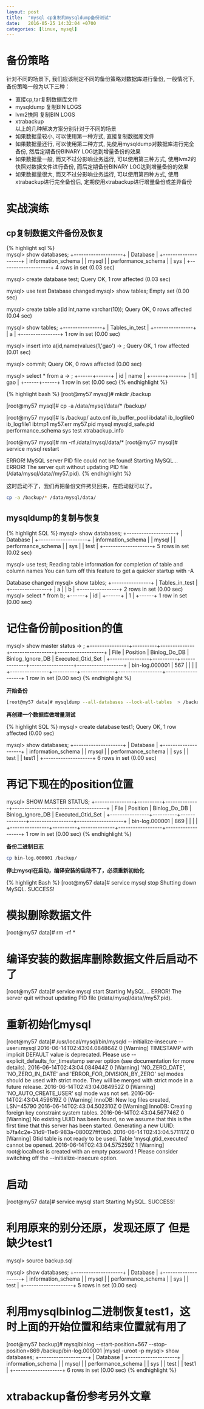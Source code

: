 ```yaml
---
layout: post
title:  "mysql cp复制和mysqldump备份测试"
date:   2016-05-25 14:32:04 +0700
categories: [linux, mysql]
---
```


# 备份策略

针对不同的场景下, 我们应该制定不同的备份策略对数据库进行备份, 一般情况下, 备份策略一般为以下三种：  


- 直接cp,tar复制数据库文件  
- mysqldump 复制BIN LOGS  
- lvm2快照 复制BIN LOGS
- xtrabackup  
以上的几种解决方案分别针对于不同的场景
- 如果数据量较小, 可以使用第一种方式, 直接复制数据库文件  
- 如果数据量还行, 可以使用第二种方式, 先使用mysqldump对数据库进行完全备份, 然后定期备份BINARY LOG达到增量备份的效果  
- 如果数据量一般, 而又不过分影响业务运行, 可以使用第三种方式, 使用lvm2的快照对数据文件进行备份, 而后定期备份BINARY LOG达到增量备份的效果  
- 如果数据量很大, 而又不过分影响业务运行, 可以使用第四种方式, 使用xtrabackup进行完全备份后, 定期使用xtrabackup进行增量备份或差异备份  
 
# 实战演练

## cp复制数据文件备份及恢复

{% highlight sql %}  
mysql> show databases;
+--------------------+
| Database           |
+--------------------+
| information_schema |
| mysql              |
| performance_schema |
| sys                |
+--------------------+
4 rows in set (0.03 sec)

mysql> create database test;
Query OK, 1 row affected (0.03 sec)

mysql> use test
Database changed
mysql> show tables;
Empty set (0.00 sec)

mysql> create table a(id int,name varchar(10));
Query OK, 0 rows affected (0.04 sec)

mysql> show tables;
+----------------+
| Tables_in_test |
+----------------+
| a              |
+----------------+
1 row in set (0.00 sec)

mysql> insert into a(id,name)values(1,'gao')
    -> ;
Query OK, 1 row affected (0.01 sec)

mysql> commit;
Query OK, 0 rows affected (0.00 sec)

mysql> select * from a
    -> ;
+------+------+
| id   | name |
+------+------+
|    1 | gao  |
+------+------+
1 row in set (0.00 sec)
{% endhighlight %}

{% highlight bash %} 
[root@my57 mysql]# mkdir /backup

[root@my57 mysql]# cp -a /data/mysql/data/* /backup/

[root@my57 mysql]# ls /backup/
auto.cnf  ib_buffer_pool  ibdata1  ib_logfile0  ib_logfile1  ibtmp1  my57.err  my57.pid  mysql  mysqld_safe.pid  performance_schema  sys  test  xtrabackup_info

[root@my57 mysql]# rm -rf /data/mysql/data/*
[root@my57 mysql]# service mysql restart

 ERROR! MySQL server PID file could not be found!
Starting MySQL... ERROR! The server quit without updating PID file (/data/mysql/data//my57.pid).
{% endhighlight %}

这时启动不了，我们再把备份文件拷贝回来，在启动就可以了。

```Bash
cp -a /backup/* /data/mysql/data/
```

## mysqldump的复制与恢复

{% highlight SQL %}
mysql> show databases;
+--------------------+
| Database           |
+--------------------+
| information_schema |
| mysql              |
| performance_schema |
| sys                |
| test               |
+--------------------+
5 rows in set (0.02 sec)

mysql> use test;
Reading table information for completion of table and column names
You can turn off this feature to get a quicker startup with -A

Database changed
mysql> show tables;
+----------------+
| Tables_in_test |
+----------------+
| a              |
| b              |
+----------------+
2 rows in set (0.00 sec)
mysql> select * from b;
+------+
| id   |
+------+
|    1 |
+------+
1 row in set (0.00 sec)

# 记住备份前position的值
mysql> show master status
    -> ;
+----------------+----------+--------------+------------------+-------------------+
| File           | Position | Binlog_Do_DB | Binlog_Ignore_DB | Executed_Gtid_Set |
+----------------+----------+--------------+------------------+-------------------+
| bin-log.000001 |      567 |              |                  |                   |
+----------------+----------+--------------+------------------+-------------------+
1 row in set (0.00 sec)
{% endhighlight %}

**开始备份**

```Bash
[root@my57 data]# mysqldump --all-databases --lock-all-tables  > /backup/backup.sql
```

**再创建一个数据库做增量测试**

{% highlight SQL %}
mysql> create database test1;
Query OK, 1 row affected (0.00 sec)

mysql> show databases;
+--------------------+
| Database           |
+--------------------+
| information_schema |
| mysql              |
| performance_schema |
| sys                |
| test               |
| test1              |
+--------------------+
6 rows in set (0.00 sec)

# 再记下现在的position位置
mysql> SHOW MASTER STATUS;
+----------------+----------+--------------+------------------+-------------------+
| File           | Position | Binlog_Do_DB | Binlog_Ignore_DB | Executed_Gtid_Set |
+----------------+----------+--------------+------------------+-------------------+
| bin-log.000001 |      869 |              |                  |                   |
+----------------+----------+--------------+------------------+-------------------+
1 row in set (0.00 sec)
{% endhighlight %}

**备份二进制日志**

```Bash
cp bin-log.000001 /backup/
```

**停止mysql在启动，编译安装的启动不了，必须重新初始化**

{% highlight Bash %}
[root@my57 data]# service mysql stop
Shutting down MySQL. SUCCESS! 

# 模拟删除数据文件
[root@my57 data]# rm -rf *

# 编译安装的数据库删除数据文件后启动不了
[root@my57 data]# service mysql start
Starting MySQL... ERROR! The server quit without updating PID file (/data/mysql/data//my57.pid).

# 重新初始化mysql
[root@my57 data]# /usr/local/mysql/bin/mysqld --initialize-insecure --user=mysql
2016-06-14T02:43:04.084864Z 0 [Warning] TIMESTAMP with implicit DEFAULT value is deprecated. Please use --explicit_defaults_for_timestamp server option (see documentation for more details).
2016-06-14T02:43:04.084944Z 0 [Warning] 'NO_ZERO_DATE', 'NO_ZERO_IN_DATE' and 'ERROR_FOR_DIVISION_BY_ZERO' sql modes should be used with strict mode. They will be merged with strict mode in a future release.
2016-06-14T02:43:04.084952Z 0 [Warning] 'NO_AUTO_CREATE_USER' sql mode was not set.
2016-06-14T02:43:04.459619Z 0 [Warning] InnoDB: New log files created, LSN=45790
2016-06-14T02:43:04.502310Z 0 [Warning] InnoDB: Creating foreign key constraint system tables.
2016-06-14T02:43:04.567746Z 0 [Warning] No existing UUID has been found, so we assume that this is the first time that this server has been started. Generating a new UUID: b7fa4c2e-31d9-11e6-983a-080027fff0b0.
2016-06-14T02:43:04.571117Z 0 [Warning] Gtid table is not ready to be used. Table 'mysql.gtid_executed' cannot be opened.
2016-06-14T02:43:04.575259Z 1 [Warning] root@localhost is created with an empty password ! Please consider switching off the --initialize-insecure option.

# 启动
[root@my57 data]# service mysql start
Starting MySQL. SUCCESS! 

# 利用原来的别分还原，发现还原了 但是缺少test1
mysql> source backup.sql

mysql> show databases;
+--------------------+
| Database           |
+--------------------+
| information_schema |
| mysql              |
| performance_schema |
| sys                |
| test               |
+--------------------+
5 rows in set (0.00 sec)

# 利用mysqlbinlog二进制恢复test1，这时上面的开始位置和结束位置就有用了
[root@my57 backup]# mysqlbinlog --start-position=567 --stop-position=869 /backup/bin-log.000001 |mysql -uroot -p
mysql> show databases;
+--------------------+
| Database           |
+--------------------+
| information_schema |
| mysql              |
| performance_schema |
| sys                |
| test               |
| test1              |
+--------------------+
6 rows in set (0.00 sec)
{% endhighlight %}

# xtrabackup备份参考另外文章

